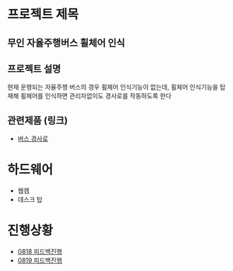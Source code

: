 프로젝트 제목
=============
무인 자율주행버스 휠체어 인식
-------------
## 프로젝트 설명
현재 운행되는 자율주행 버스의 경우 휠체어 인식기능이 없는데, 휠체어 인식기능을 탑재해 휠체어를 인식하면 관리자없이도 경사로를 작동하도록 한다
## 관련제품 (링크)
- [버스 경사로](https://kr.made-in-china.com/co_czxinder/product_Disabled-Electric-Aluminum-Wheelchair-Ramp-for-Low-Floor-Bus-with-350kg-Loading-EWR-_eghirugng.html)
# 하드웨어
- 웹캠
- 데스크 탑 
# 진행상황
- [0818 피드백진행](/feedback/0818.md)
- [0819 피드백진행](/feedback/0819.md)